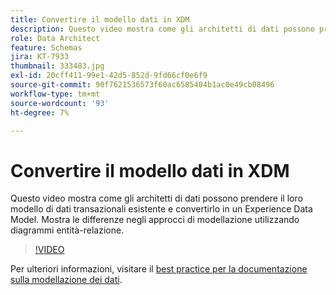 ```yaml
---
title: Convertire il modello dati in XDM
description: Questo video mostra come gli architetti di dati possono prendere il loro modello di dati transazionali esistente e convertirlo in un Experience Data Model. Mostra le differenze negli approcci di modellazione utilizzando diagrammi entità-relazione.
role: Data Architect
feature: Schemas
jira: KT-7933
thumbnail: 333483.jpg
exl-id: 20cff411-99e1-42d5-852d-9fd66cf0e6f9
source-git-commit: 90f7621536573f60ac6585404b1ac0e49cb08496
workflow-type: tm+mt
source-wordcount: '93'
ht-degree: 7%

---
```


# Convertire il modello dati in XDM

Questo video mostra come gli architetti di dati possono prendere il loro modello di dati transazionali esistente e convertirlo in un Experience Data Model. Mostra le differenze negli approcci di modellazione utilizzando diagrammi entità-relazione.

>[!VIDEO](https://video.tv.adobe.com/v/333483?quality=12&learn=on)

Per ulteriori informazioni, visitare il [best practice per la documentazione sulla modellazione dei dati](https://experienceleague.adobe.com/docs/experience-platform/xdm/schema/best-practices.html?lang=it).
